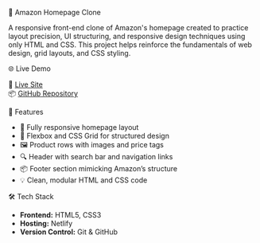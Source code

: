 🛒 Amazon Homepage Clone

A responsive front-end clone of Amazon's homepage created to practice layout precision, UI structuring, and responsive design techniques using only HTML and CSS. This project helps reinforce the fundamentals of web design, grid layouts, and CSS styling.

🌐 Live Demo

🔗 [Live Site](https://amazon-cloneid.netlify.app/)  
📦 [GitHub Repository](https://github.com/Raghavendra-170/Amazon-clone.git)

 🎯 Features

- 🎨 Fully responsive homepage layout
- 🧱 Flexbox and CSS Grid for structured design
- 🖼️ Product rows with images and price tags
- 🔍 Header with search bar and navigation links
- 📦 Footer section mimicking Amazon’s structure
- 💡 Clean, modular HTML and CSS code

🛠 Tech Stack

- **Frontend:** HTML5, CSS3
- **Hosting:** Netlify
- **Version Control:** Git & GitHub
